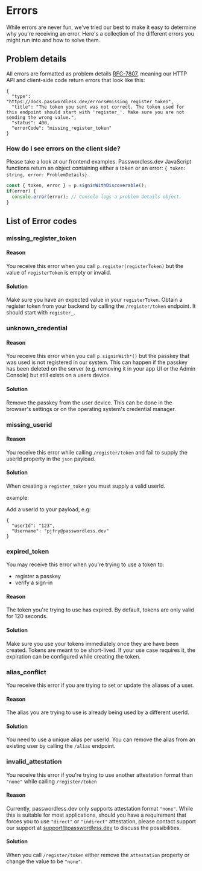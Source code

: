 # Errors

While errors are never fun, we've tried our best to make it easy to determine why you're receiving an error. Here's a collection of the different errors you might run into and how to solve them.

## Problem details

All errors are formatted as problem details [RFC-7807](https://www.rfc-editor.org/rfc/rfc7807), meaning our HTTP API and client-side code return errors that look like this:

```json5
{
  "type": "https://docs.passwordless.dev/errors#missing_register_token",
  "title": "The token you sent was not correct. The token used for this endpoint should start with 'register_'. Make sure you are not sending the wrong value.",
  "status": 400,
  "errorCode": "missing_register_token"
}
```

### How do I see errors on the client side?

Please take a look at our frontend examples. Passwordless.dev JavaScript functions return an object containing either a token or an error: `{ token: string, error: ProblemDetails}`.

```ts
const { token, error } = p.signinWithDiscoverable();
if(error) {
  console.error(error); // Console logs a problem details object.
}

```

## List of Error codes

### missing_register_token

#### Reason
You receive this error when you call `p.register(registerToken)` but the value of `registerToken` is empty or invalid.
#### Solution
Make sure you have an expected value in your `registerToken`. Obtain a register token from your backend by calling the `/register/token` endpoint. It should start with `register_`.

### unknown_credential

#### Reason
You receive this error when you call `p.signinWith*()` but the passkey that was used is not registered in our system. This can happen if the passkey has been deleted on the server (e.g. removing it in your app UI or the Admin Console) but still exists on a users device.
#### Solution
Remove the passkey from the user device. This can be done in the browser's settings or on the operating system's credential manager.

### missing_userid

#### Reason
You receive this error while calling `/register/token` and fail to supply the userId property in the `json` payload.
#### Solution
When creating a `register_token` you must supply a valid userId.

example:

Add a userId to your payload, e.g:

```json5
{
  "userId": "123",
  "Username": "pjfry@passwordless.dev"
}
```

### expired_token

You may receive this error when you're trying to use a token to: 
* register a passkey
* verify a sign-in

#### Reason
The token you're trying to use has expired. By default, tokens are only valid for 120 seconds.
#### Solution
Make sure you use your tokens immediately once they are have been created. Tokens are meant to be short-lived. If your use case requires it, the expiration can be configured while creating the token.

### alias_conflict

You receive this error if you are trying to set or update the aliases of a user.

#### Reason
The alias you are trying to use is already being used by a different userId.
#### Solution
You need to use a unique alias per userId. You can remove the alias from an existing user by calling the `/alias` endpoint.


### invalid_attestation

You receive this error if you're trying to use another attestation format than `"none"` while calling `/register/token` 

#### Reason

Currently, passwordless.dev only supports attestation format `"none"`. While this is suitable for most applications, should you have a requirement that forces you to use `"direct"` or `"indirect"` attestation, please contact support our support at [support@passwordless.dev](mailto:support@passwordless.dev) to discuss the possibilities.

#### Solution

When you call `/register/token` either remove the `attestation` property or change the value to be `"none"`.